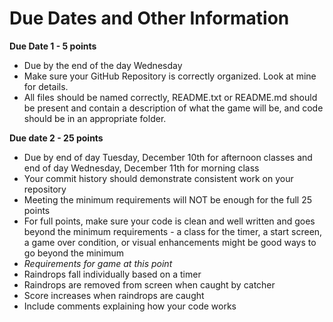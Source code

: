 Due Dates and Other Information
===============================

**Due Date 1 - 5 points**
* Due by the end of the day Wednesday
* Make sure your GitHub Repository is correctly organized.  Look at mine for details.
* All files should be named correctly, README.txt or README.md should be present and contain a description of what the game will be, and code should be in an appropriate folder.

**Due date 2 - 25 points**
* Due by end of day Tuesday, December 10th for afternoon classes and end of day Wednesday, December 11th for morning class
* Your commit history should demonstrate consistent work on your repository
* Meeting the minimum requirements will NOT be enough for the full 25 points
* For full points, make sure your code is clean and well written and goes beyond the minimum requirements - a class for the timer, a start screen, a game over condition, or visual enhancements might be good ways to go beyond the minimum
* *Requirements for game at this point*
* Raindrops fall individually based on a timer
* Raindrops are removed from screen when caught by catcher
* Score increases when raindrops are caught
* Include comments explaining how your code works
